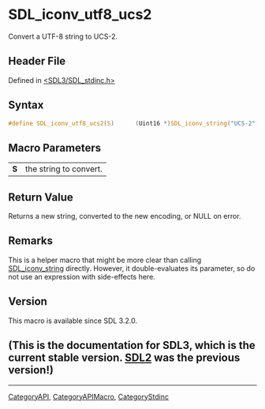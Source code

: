 # SDL_iconv_utf8_ucs2

Convert a UTF-8 string to UCS-2.

## Header File

Defined in [<SDL3/SDL_stdinc.h>](https://github.com/libsdl-org/SDL/blob/main/include/SDL3/SDL_stdinc.h)

## Syntax

```c
#define SDL_iconv_utf8_ucs2(S)      (Uint16 *)SDL_iconv_string("UCS-2", "UTF-8", S, SDL_strlen(S)+1)
```

## Macro Parameters

|       |                        |
| ----- | ---------------------- |
| **S** | the string to convert. |

## Return Value

Returns a new string, converted to the new encoding, or NULL on error.

## Remarks

This is a helper macro that might be more clear than calling
[SDL_iconv_string](SDL_iconv_string) directly. However, it double-evaluates
its parameter, so do not use an expression with side-effects here.

## Version

This macro is available since SDL 3.2.0.

## (This is the documentation for SDL3, which is the current stable version. [SDL2](https://wiki.libsdl.org/SDL2/) was the previous version!)



----
[CategoryAPI](CategoryAPI), [CategoryAPIMacro](CategoryAPIMacro), [CategoryStdinc](CategoryStdinc)

